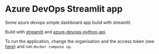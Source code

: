 # Azure DevOps Streamlit app

Some azure devops simple dashboard app build with streamlit.

Build with [streamlit](https://github.com/streamlit/streamlit) and [azure-devops-python-api](https://github.com/microsoft/azure-devops-python-api).

To run the application, change the organisation and the access token (see [here](https://learn.microsoft.com/fr-fr/azure/devops/organizations/accounts/use-personal-access-tokens-to-authenticate?view=azure-devops&viewFallbackFrom=vsts&tabs=Windows)) and run `docker compose up`.
